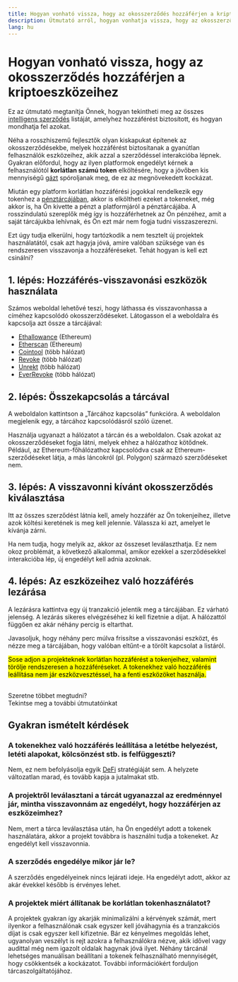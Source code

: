 ```yaml
---
title: Hogyan vonható vissza, hogy az okosszerződés hozzáférjen a kriptoeszközeihez
description: Útmutató arról, hogyan vonhatja vissza, hogy az okosszerződés hozzáférjen a kriptoeszközeihez
lang: hu
---
```


# Hogyan vonható vissza, hogy az okosszerződés hozzáférjen a kriptoeszközeihez

Ez az útmutató megtanítja Önnek, hogyan tekintheti meg az összes [intelligens szerződés](/glossary/#smart-contract) listáját, amelyhez hozzáférést biztosított, és hogyan mondhatja fel azokat.

Néha a rosszhiszemű fejlesztők olyan kiskapukat építenek az okosszerződésekbe, melyek hozzáférést biztosítanak a gyanútlan felhasználók eszközeihez, akik azzal a szerződéssel interakcióba lépnek. Gyakran előfordul, hogy az ilyen platformok engedélyt kérnek a felhasználótól **korlátlan számú token** elköltésére, hogy a jövőben kis mennyiségű [gázt](/glossary/#gas) spóroljanak meg, de ez az megnövekedett kockázat.

Miután egy platform korlátlan hozzáférési jogokkal rendelkezik egy tokenhez a [pénztárcájában](/glossary/#wallet), akkor is elköltheti ezeket a tokeneket, még akkor is, ha Ön kivette a pénzt a platformjáról a pénztárcájába. A rosszindulatú szereplők még így is hozzáférhetnek az Ön pénzéhez, amit a saját tárcájukba lehívnak, és Ön ezt már nem fogja tudni visszaszerezni.

Ezt úgy tudja elkerülni, hogy tartózkodik a nem tesztelt új projektek használatától, csak azt hagyja jóvá, amire valóban szüksége van és rendszeresen visszavonja a hozzáféréseket. Tehát hogyan is kell ezt csinálni?

## 1. lépés: Hozzáférés-visszavonási eszközök használata

Számos weboldal lehetővé teszi, hogy láthassa és visszavonhassa a címéhez kapcsolódó okosszerződéseket. Látogasson el a weboldalra és kapcsolja azt össze a tárcájával:

- [Ethallowance](https://ethallowance.com/) (Ethereum)
- [Etherscan](https://etherscan.io/tokenapprovalchecker) (Ethereum)
- [Cointool](https://cointool.app/approve/eth) (több hálózat)
- [Revoke](https://revoke.cash/) (több hálózat)
- [Unrekt](https://app.unrekt.net/) (több hálózat)
- [EverRevoke](https://everrise.com/everrevoke/) (több hálózat)

## 2. lépés: Összekapcsolás a tárcával

A weboldalon kattintson a „Tárcához kapcsolás” funkcióra. A weboldalon megjelenik egy, a tárcához kapcsolódásról szóló üzenet.

Használja ugyanazt a hálózatot a tárcán és a weboldalon. Csak azokat az okosszerződéseket fogja látni, melyek ehhez a hálózathoz kötődnek. Például, az Ethereum-főhálózathoz kapcsolódva csak az Ethereum-szerződéseket látja, a más láncokról (pl. Polygon) származó szerződéseket nem.

## 3. lépés: A visszavonni kívánt okosszerződés kiválasztása

Itt az összes szerződést látnia kell, amely hozzáfér az Ön tokenjeihez, illetve azok költési keretének is meg kell jelennie. Válassza ki azt, amelyet le kívánja zárni.

Ha nem tudja, hogy melyik az, akkor az összeset leválaszthatja. Ez nem okoz problémát, a következő alkalommal, amikor ezekkel a szerződésekkel interakcióba lép, új engedélyt kell adnia azoknak.

## 4. lépés: Az eszközeihez való hozzáférés lezárása

A lezárásra kattintva egy új tranzakció jelentik meg a tárcájában. Ez várható jelenség. A lezárás sikeres elvégzéséhez ki kell fizetnie a díjat. A hálózattól függően ez akár néhány percig is eltarthat.

Javasoljuk, hogy néhány perc múlva frissítse a visszavonási eszközt, és nézze meg a tárcájában, hogy valóban eltűnt-e a törölt kapcsolat a listáról.

<mark>Sose adjon a projekteknek korlátlan hozzáférést a tokenjeihez, valamint törölje rendszeresen a hozzáféréseket. A tokenekhez való hozzáférés leállítása nem jár eszközvesztéssel, ha a fenti eszközöket használja.</mark>

 <br />

<InfoBanner shouldSpaceBetween emoji=":eyes:">
  <div>Szeretne többet megtudni?</div>
  <ButtonLink to="/guides/">
    Tekintse meg a további útmutatóinkat
  </ButtonLink>
</InfoBanner>

## Gyakran ismételt kérdések

### A tokenekhez való hozzáférés leállítása a letétbe helyezést, letéti alapokat, kölcsönzést stb. is felfüggeszti?

Nem, ez nem befolyásolja egyik [DeFi](/glossary/#defi) stratégiáját sem. A helyzete változatlan marad, és tovább kapja a jutalmakat stb.

### A projektről leválasztani a tárcát ugyanazzal az eredménnyel jár, mintha visszavonnám az engedélyt, hogy hozzáférjen az eszközeimhez?

Nem, mert a tárca leválasztása után, ha Ön engedélyt adott a tokenek használatára, akkor a projekt továbbra is használni tudja a tokeneket. Az engedélyt kell visszavonnia.

### A szerződés engedélye mikor jár le?

A szerződés engedélyeinek nincs lejárati ideje. Ha engedélyt adott, akkor az akár évekkel később is érvényes lehet.

### A projektek miért állítanak be korlátlan tokenhasználatot?

A projektek gyakran így akarják minimalizálni a kérvények számát, mert ilyenkor a felhasználónak csak egyszer kell jóváhagynia és a tranzakciós díjat is csak egyszer kell kifizetnie. Bár ez kényelmes megoldás lehet, ugyanolyan veszélyt is rejt azokra a felhasználókra nézve, akik idővel vagy audittal még nem igazolt oldalak hagynak jóvá ilyet. Néhány tárcánál lehetséges manuálisan beállítani a tokenek felhasználható mennyiségét, hogy csökkentsék a kockázatot. További információkért forduljon tárcaszolgáltatójához.

